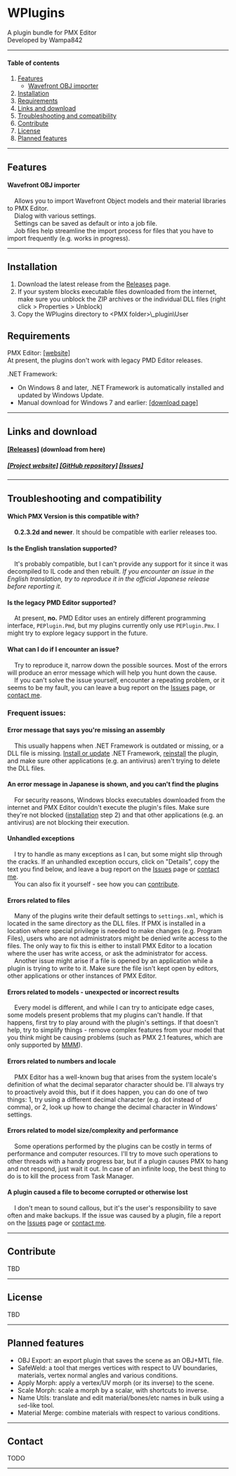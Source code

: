 # **WPlugins**

A plugin bundle for PMX Editor  
Developed by Wampa842

---

#### Table of contents

1. [Features](#features)
	- [Wavefront OBJ importer](#wavefront-obj-importer)
2. [Installation](#installation)
3. [Requirements](#requirements)  
4. [Links and download](#links-and-download)  
5. [Troubleshooting and compatibility](#troubleshooting-and-compatibility)
6. [Contribute](#contribute)
7. [License](#license)
8. [Planned features](#planned-features)

------
## Features

#### Wavefront OBJ importer
&nbsp;&nbsp;&nbsp;&nbsp;Allows you to import Wavefront Object models and their material libraries to PMX Editor.  
&nbsp;&nbsp;&nbsp;&nbsp;Dialog with various settings.  
&nbsp;&nbsp;&nbsp;&nbsp;Settings can be saved as default or into a job file.  
&nbsp;&nbsp;&nbsp;&nbsp;Job files help streamline the import process for files that you have to import frequently (e.g. works in progress).  

------
## Installation
1. Download the latest release from the [Releases](#links-and-download) page.
2. If your system blocks executable files downloaded from the internet, make sure you unblock the ZIP archives or the individual DLL files (right click > Properties > Unblock)  
3. Copy the WPlugins directory to &lt;PMX folder&gt;\\\_plugin\\User

## Requirements

PMX Editor: [[website]](http://kkhk22.seesaa.net/)  
At present, the plugins don't work with legacy PMD Editor releases.

.NET Framework:  
- On Windows 8 and later, .NET Framework is automatically installed and updated by Windows Update.  
- Manual download for Windows 7 and earlier: [[download page]](https://www.microsoft.com/net/download/dotnet-framework-runtime)

------
## Links and download

#### [[Releases]](https://github.com/wampa842/wplugins/releases) (download from here)  

##### [[Project website]](https://wampa842.github.io/wplugins) [[GitHub repository]](https://github.com/wampa842/wplugins) [[Issues]](https://github.com/wampa842/wplugins/issues)  

------
## Troubleshooting and compatibility

#### Which PMX Version is this compatible with?  
&nbsp;&nbsp;&nbsp;&nbsp;**0.2.3.2d and newer**. It should be compatible with earlier releases too.

#### Is the English translation supported?  
&nbsp;&nbsp;&nbsp;&nbsp;It's probably compatible, but I can't provide any support for it since it was decompiled to IL code and then rebuilt. *If you encounter an issue in the English translation, try to reproduce it in the official Japanese release before reporting it.*

#### Is the legacy PMD Editor supported?  
&nbsp;&nbsp;&nbsp;&nbsp;At present, **no.** PMD Editor uses an entirely different programming interface, `PEPlugin.Pmd`, but my plugins currently only use `PEPlugin.Pmx`. I might try to explore legacy support in the future.

#### What can I do if I encounter an issue?  
&nbsp;&nbsp;&nbsp;&nbsp;Try to reproduce it, narrow down the possible sources. Most of the errors will produce an error message which will help you hunt down the cause.  
&nbsp;&nbsp;&nbsp;&nbsp;If you can't solve the issue yourself, encounter a repeating problem, or it seems to be my fault, you can leave a bug report on the [Issues](https://github.com/Wampa842/wPlugins/issues) page, or [contact me](#contact).

### Frequent issues:

#### Error message that says you're missing an assembly  
&nbsp;&nbsp;&nbsp;&nbsp;This usually happens when .NET Framework is outdated or missing, or a DLL file is missing. [Install or update](#requirements) .NET Framework, [reinstall](#installation) the plugin, and make sure other applications (e.g. an antivirus) aren't trying to delete the DLL files.

#### An error message in Japanese is shown, and you can't find the plugins  
&nbsp;&nbsp;&nbsp;&nbsp;For security reasons, Windows blocks executables downloaded from the internet and PMX Editor couldn't execute the plugin's files. Make sure they're not blocked ([installation](#installation) step 2) and that other applications (e.g. an antivirus) are not blocking their execution.

#### Unhandled exceptions  
&nbsp;&nbsp;&nbsp;&nbsp;I try to handle as many exceptions as I can, but some might slip through the cracks. If an unhandled exception occurs, click on "Details", copy the text you find below, and leave a bug report on the [Issues](https://github.com/Wampa842/wPlugins/issues) page or [contact me](#contact).  
&nbsp;&nbsp;&nbsp;&nbsp;You can also fix it yourself - see how you can [contribute](#contribute).

#### Errors related to files  
&nbsp;&nbsp;&nbsp;&nbsp;Many of the plugins write their default settings to `settings.xml`, which is located in the same directory as the DLL files. If PMX is installed in a location where special privilege is needed to make changes (e.g. Program Files), users who are not administrators might be denied write access to the files. The only way to fix this is either to install PMX Editor to a location where the user has write access, or ask the administrator for access.  
&nbsp;&nbsp;&nbsp;&nbsp;Another issue might arise if a file is opened by an application while a plugin is trying to write to it. Make sure the file isn't kept open by editors, other applications or other instances of PMX Editor.

#### Errors related to models - unexpected or incorrect results  
&nbsp;&nbsp;&nbsp;&nbsp;Every model is different, and while I can try to anticipate edge cases, some models present problems that my plugins can't handle. If that happens, first try to play around with the plugin's settings. If that doesn't help, try to simplify things - remove complex features from your model that you think might be causing problems (such as PMX 2.1 features, which are only supported by [MMM](https://sites.google.com/site/mikumikumoving/)).

#### Errors related to numbers and locale
&nbsp;&nbsp;&nbsp;&nbsp;PMX Editor has a well-known bug that arises from the system locale's definition of what the decimal separator character should be. I'll always try to proactively avoid this, but if it does happen, you can do one of two things: 1, try using a different decimal character (e.g. dot instead of comma), or 2, look up how to change the decimal character in Windows' settings.

#### Errors related to model size/complexity and performance  
&nbsp;&nbsp;&nbsp;&nbsp;Some operations performed by the plugins can be costly in terms of performance and computer resources. I'll try to move such operations to other threads with a handy progress bar, but if a plugin causes PMX to hang and not respond, just wait it out. In case of an infinite loop, the best thing to do is to kill the process from Task Manager.

#### A plugin caused a file to become corrupted or otherwise lost  
&nbsp;&nbsp;&nbsp;&nbsp;I don't mean to sound callous, but it's the user's responsibility to save often and make backups. If the issue was caused by a plugin, file a report on the [Issues](https://github.com/Wampa842/wPlugins/issues) page or [contact me](#contact).

------
## Contribute

TBD

------
## License

TBD

------
## Planned features

- OBJ Export: an export plugin that saves the scene as an OBJ+MTL file.  
- SafeWeld: a tool that merges vertices with respect to UV boundaries, materials, vertex normal angles and various conditions.  
- Apply Morph: apply a vertex/UV morph (or its inverse) to the scene.  
- Scale Morph: scale a morph by a scalar, with shortcuts to inverse.  
- Name Utils: translate and edit material/bones/etc names in bulk using a `sed`-like tool.  
- Material Merge: combine materials with respect to various conditions.

------
## Contact

TODO

------
